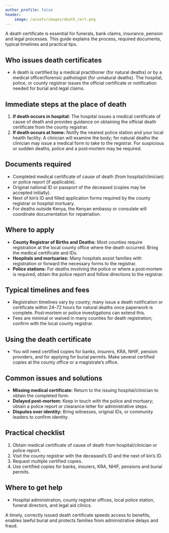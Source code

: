 ```yaml
---
author_profile: false
header:
    image: /assets/images/death_cert.png
---
```


A death certificate is essential for funerals, bank claims, insurance, pension and legal processes. This guide explains the process, required documents, typical timelines and practical tips.

## Who issues death certificates
- A death is certified by a medical practitioner (for natural deaths) or by a medical officer/forensic pathologist (for unnatural deaths). The hospital, police, or county registrar issues the official certificate or notification needed for burial and legal claims.

## Immediate steps at the place of death
1. **If death occurs in hospital:** The hospital issues a medical certificate of cause of death and provides guidance on obtaining the official death certificate from the county registrar.  
2. **If death occurs at home:** Notify the nearest police station and your local health facility. A clinician will examine the body; for natural deaths the clinician may issue a medical form to take to the registrar. For suspicious or sudden deaths, police and a post‑mortem may be required.

## Documents required
- Completed medical certificate of cause of death (from hospital/clinician) or police report (if applicable).  
- Original national ID or passport of the deceased (copies may be accepted initially).  
- Next of kin’s ID and filled application forms required by the county registrar or hospital mortuary.  
- For deaths outside Kenya, the Kenyan embassy or consulate will coordinate documentation for repatriation.

## Where to apply
- **County Registrar of Births and Deaths:** Most counties require registration at the local county office where the death occurred. Bring the medical certificate and IDs.  
- **Hospitals and mortuaries:** Many hospitals assist families with registration or forward the necessary forms to the registrar.  
- **Police stations:** For deaths involving the police or where a post‑mortem is required, obtain the police report and follow directions to the registrar.

## Typical timelines and fees
- Registration timelines vary by county; many issue a death notification or certificate within 24–72 hours for natural deaths once paperwork is complete. Post‑mortem or police investigations can extend this.  
- Fees are minimal or waived in many counties for death registration; confirm with the local county registrar.

## Using the death certificate
- You will need certified copies for banks, insurers, KRA, NHIF, pension providers, and for applying for burial permits. Make several certified copies at the county office or a magistrate’s office.

## Common issues and solutions
- **Missing medical certificate:** Return to the issuing hospital/clinician to obtain the completed form.  
- **Delayed post‑mortem:** Keep in touch with the police and mortuary; obtain a police report or clearance letter for administrative steps.  
- **Disputes over identity:** Bring witnesses, original IDs, or community leaders to confirm identity.

## Practical checklist
1. Obtain medical certificate of cause of death from hospital/clinician or police report.  
2. Visit the county registrar with the deceased’s ID and the next of kin’s ID.  
3. Request multiple certified copies.  
4. Use certified copies for banks, insurers, KRA, NHIF, pensions and burial permits.

## Where to get help
- Hospital administration, county registrar offices, local police station, funeral directors, and legal aid clinics.

A timely, correctly issued death certificate speeds access to benefits, enables lawful burial and protects families from administrative delays and fraud.
